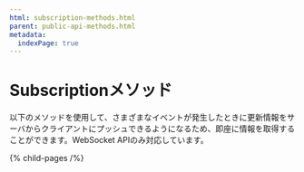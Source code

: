 ```yaml
---
html: subscription-methods.html
parent: public-api-methods.html
metadata:
  indexPage: true
---
```

# Subscriptionメソッド

以下のメソッドを使用して、さまざまなイベントが発生したときに更新情報をサーバからクライアントにプッシュできるようになるため、即座に情報を取得することができます。WebSocket APIのみ対応しています。


{% child-pages /%}
